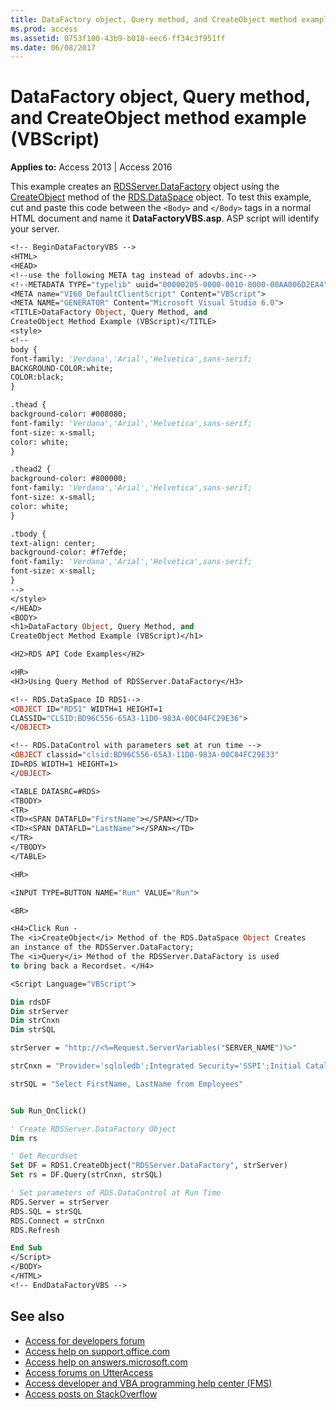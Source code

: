 ```yaml
---
title: DataFactory object, Query method, and CreateObject method example (VBScript)
ms.prod: access
ms.assetid: 0753f100-43b9-b018-eec6-ff34c3f951ff
ms.date: 06/08/2017
---
```



# DataFactory object, Query method, and CreateObject method example (VBScript)

**Applies to:** Access 2013 | Access 2016

This example creates an [RDSServer.DataFactory](https://msdn.microsoft.com/library/1de76cdd-34dc-8547-29aa-48ad6067bdea%28Office.15%29.aspx) object using the [CreateObject](https://msdn.microsoft.com/library/130debe5-31cf-4ab0-5f78-9adaec7d7126%28Office.15%29.aspx) method of the [RDS.DataSpace](https://msdn.microsoft.com/library/7db181d5-422b-49fe-b6af-a20f5da520ff%28Office.15%29.aspx) object. To test this example, cut and paste this code between the `<Body>` and `</Body>` tags in a normal HTML document and name it **DataFactoryVBS.asp**. ASP script will identify your server.

```vb
<!-- BeginDataFactoryVBS --> 
<HTML> 
<HEAD> 
<!--use the following META tag instead of adovbs.inc--> 
<!--METADATA TYPE="typelib" uuid="00000205-0000-0010-8000-00AA006D2EA4" --> 
<META name="VI60_DefaultClientScript" Content="VBScript"> 
<META NAME="GENERATOR" Content="Microsoft Visual Studio 6.0"> 
<TITLE>DataFactory Object, Query Method, and 
CreateObject Method Example (VBScript)</TITLE>
<style> 
<!-- 
body { 
font-family: 'Verdana','Arial','Helvetica',sans-serif; 
BACKGROUND-COLOR:white; 
COLOR:black; 
} 

.thead { 
background-color: #008080; 
font-family: 'Verdana','Arial','Helvetica',sans-serif; 
font-size: x-small; 
color: white; 
} 

.thead2 { 
background-color: #800000; 
font-family: 'Verdana','Arial','Helvetica',sans-serif; 
font-size: x-small; 
color: white; 
} 

.tbody { 
text-align: center; 
background-color: #f7efde; 
font-family: 'Verdana','Arial','Helvetica',sans-serif; 
font-size: x-small; 
} 
--> 
</style> 
</HEAD> 
<BODY> 
<h1>DataFactory Object, Query Method, and 
CreateObject Method Example (VBScript)</h1> 

<H2>RDS API Code Examples</H2> 

<HR> 
<H3>Using Query Method of RDSServer.DataFactory</H3> 

<!-- RDS.DataSpace ID RDS1--> 
<OBJECT ID="RDS1" WIDTH=1 HEIGHT=1 
CLASSID="CLSID:BD96C556-65A3-11D0-983A-00C04FC29E36"> 
</OBJECT> 

<!-- RDS.DataControl with parameters set at run time --> 
<OBJECT classid="clsid:BD96C556-65A3-11D0-983A-00C04FC29E33"
ID=RDS WIDTH=1 HEIGHT=1> 
</OBJECT> 

<TABLE DATASRC=#RDS> 
<TBODY>
<TR> 
<TD><SPAN DATAFLD="FirstName"></SPAN></TD> 
<TD><SPAN DATAFLD="LastName"></SPAN></TD>
</TR> 
</TBODY> 
</TABLE>

<HR> 

<INPUT TYPE=BUTTON NAME="Run" VALUE="Run"> 

<BR> 

<H4>Click Run - 
The <i>CreateObject</i> Method of the RDS.DataSpace Object Creates 
an instance of the RDSServer.DataFactory; 
The <i>Query</i> Method of the RDSServer.DataFactory is used 
to bring back a Recordset. </H4> 

<Script Language="VBScript"> 

Dim rdsDF 
Dim strServer 
Dim strCnxn 
Dim strSQL 

strServer = "http://<%=Request.ServerVariables("SERVER_NAME")%>" 

strCnxn = "Provider='sqloledb';Integrated Security='SSPI';Initial Catalog='Northwind';" 

strSQL = "Select FirstName, LastName from Employees"  


Sub Run_OnClick() 

' Create RDSServer.DataFactory Object
Dim rs 

' Get Recordset 
Set DF = RDS1.CreateObject("RDSServer.DataFactory", strServer) 
Set rs = DF.Query(strCnxn, strSQL) 

' Set parameters of RDS.DataControl at Run Time 
RDS.Server = strServer 
RDS.SQL = strSQL
RDS.Connect = strCnxn 
RDS.Refresh 

End Sub 
</Script> 
</BODY> 
</HTML> 
<!-- EndDataFactoryVBS -->
```

## See also

- [Access for developers forum](https://social.msdn.microsoft.com/Forums/office/home?forum=accessdev)
- [Access help on support.office.com](https://support.office.com/search/results?query=Access)
- [Access help on answers.microsoft.com](https://answers.microsoft.com/)
- [Access forums on UtterAccess](http://www.utteraccess.com/forum/index.php?act=idx)
- [Access developer and VBA programming help center (FMS)](http://www.fmsinc.com/MicrosoftAccess/developer/)
- [Access posts on StackOverflow](https://stackoverflow.com/questions/tagged/ms-access)
